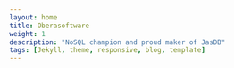 ```yaml
---
layout: home
title: Oberasoftware
weight: 1
description: "NoSQL champion and proud maker of JasDB"
tags: [Jekyll, theme, responsive, blog, template]
---
```

